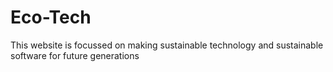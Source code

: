 # Eco-Tech
This website is focussed on making sustainable technology and sustainable software for future generations
